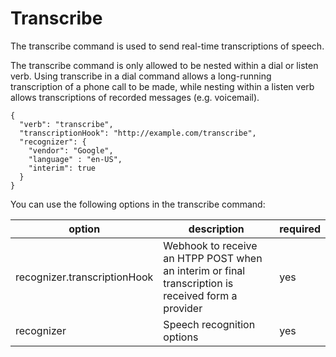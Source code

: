 # Transcribe

The transcribe command is used to send real-time transcriptions of speech.

The transcribe command is only allowed to be nested within a dial or listen verb. Using transcribe in a dial command allows a long-running transcription of a phone call to be made, while nesting within a listen verb allows transcriptions of recorded messages (e.g. voicemail).

```
{
  "verb": "transcribe",
  "transcriptionHook": "http://example.com/transcribe",
  "recognizer": {
    "vendor": "Google",
    "language" : "en-US",
    "interim": true
  }
}
```

You can use the following options in the transcribe command:

| option | description  | required |
| ------------| ------- | -------- |
| recognizer.transcriptionHook | Webhook to receive an HTPP POST when an interim or final transcription is received form a provider | yes  |
| recognizer | Speech recognition options | yes   |